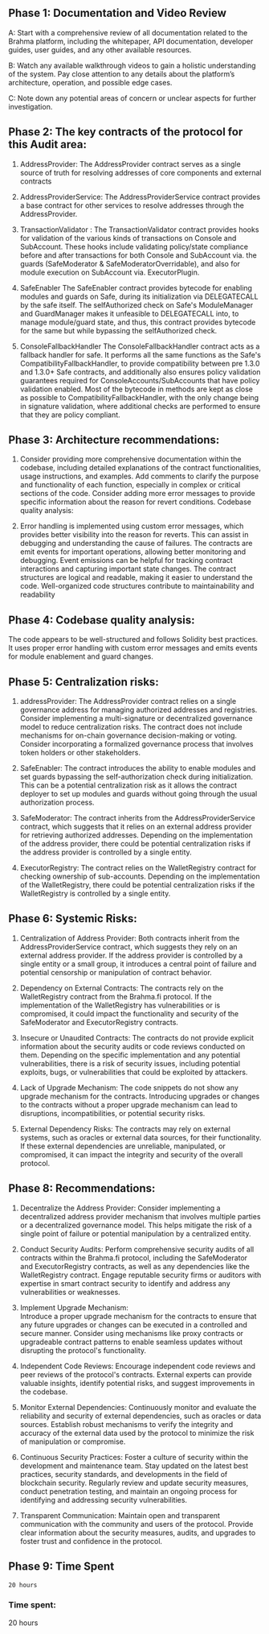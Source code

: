 

## Phase 1: Documentation and Video Review

A: Start with a comprehensive review of all documentation related to the Brahma  platform, including the whitepaper, API documentation, developer guides, user guides, and any other available resources.

B: Watch any available walkthrough videos to gain a holistic understanding of the system. Pay close attention to any details about the platform’s architecture, operation, and possible edge cases.

C: Note down any potential areas of concern or unclear aspects for further investigation.


## Phase 2: The key contracts of the protocol for this Audit area:

1. AddressProvider:
The AddressProvider contract serves as a single source of truth for resolving addresses of core components and external contracts

2. AddressProviderService:
The AddressProviderService contract provides a base contract for other services to resolve addresses through the AddressProvider.

3. TransactionValidator :
The TransactionValidator contract provides hooks for validation of the various kinds of transactions on Console and SubAccount. These hooks include validating policy/state compliance before and after transactions for both Console and SubAccount via. the guards (SafeModerator & SafeModeratorOverridable), and also for module execution on SubAccount via. ExecutorPlugin.

4. SafeEnabler
The SafeEnabler contract provides bytecode for enabling modules and guards on Safe, during its initialization via DELEGATECALL by the safe itself. The selfAuthorized check on Safe's ModuleManager and GuardManager makes it unfeasible to DELEGATECALL into, to manage module/guard state, and thus, this contract provides bytecode for the same but while bypassing the selfAuthorized check.

5. ConsoleFallbackHandler
The ConsoleFallbackHandler contract acts as a fallback handler for safe. It performs all the same functions as the Safe's CompatibilityFallbackHandler, to provide compatibility between pre 1.3.0 and 1.3.0+ Safe contracts, and additionally also ensures policy validation guarantees required for ConsoleAccounts/SubAccounts that have policy validation enabled. Most of the bytecode in methods are kept as close as possible to CompatibilityFallbackHandler, with the only change being in signature validation, where additional checks are performed to ensure that they are policy compliant.

## Phase 3: Architecture recommendations:

1. Consider providing more comprehensive documentation within the codebase, including detailed explanations of the contract functionalities, usage instructions, and examples.
Add comments to clarify the purpose and functionality of each function, especially in complex or critical sections of the code.
Consider adding more error messages to provide specific information about the reason for revert conditions.
Codebase quality analysis:

2. Error handling is implemented using custom error messages, which provides better visibility into the reason for reverts. This can assist in debugging and understanding the cause of failures.
The contracts are emit events for important operations, allowing better monitoring and debugging. Event emissions can be helpful for tracking contract interactions and capturing important state changes.
The contract structures are logical and readable, making it easier to understand the code. Well-organized code structures contribute to maintainability and readability

## Phase 4: Codebase quality analysis:

The code appears to be well-structured and follows Solidity best practices. It uses proper error handling with custom error messages and emits events for module enablement and guard changes.

## Phase 5: Centralization risks:

1. addressProvider:
The AddressProvider contract relies on a single governance address for managing authorized addresses and registries. Consider implementing a multi-signature or decentralized governance model to reduce centralization risks.
The contract does not include mechanisms for on-chain governance decision-making or voting. Consider incorporating a formalized governance process that involves token holders or other stakeholders.

2. SafeEnabler:
The contract introduces the ability to enable modules and set guards bypassing the self-authorization check during initialization. This can be a potential centralization risk as it allows the contract deployer to set up modules and guards without going through the usual authorization process.

3. SafeModerator:
 The contract inherits from the AddressProviderService contract, which suggests that it relies on an external address provider for retrieving authorized addresses. Depending on the implementation of the address provider, there could be potential centralization risks if the address provider is controlled by a single entity.

4. ExecutorRegistry:
The contract relies on the WalletRegistry contract for checking ownership of sub-accounts. Depending on the implementation of the WalletRegistry, there could be potential centralization risks if the WalletRegistry is controlled by a single entity.

## Phase 6: Systemic Risks:

1. Centralization of Address Provider: Both contracts inherit from the AddressProviderService contract, which suggests they rely on an external address provider. If the address provider is controlled by a single entity or a small group, it introduces a central point of failure and potential censorship or manipulation of contract behavior.

2. Dependency on External Contracts: The contracts rely on the WalletRegistry contract from the Brahma.fi protocol. If the implementation of the WalletRegistry has vulnerabilities or is compromised, it could impact the functionality and security of the SafeModerator and ExecutorRegistry contracts.

3. Insecure or Unaudited Contracts: The contracts do not provide explicit information about the security audits or code reviews conducted on them. Depending on the specific implementation and any potential vulnerabilities, there is a risk of security issues, including potential exploits, bugs, or vulnerabilities that could be exploited by attackers.

4. Lack of Upgrade Mechanism: The code snippets do not show any upgrade mechanism for the contracts. Introducing upgrades or changes to the contracts without a proper upgrade mechanism can lead to disruptions, incompatibilities, or potential security risks.

5. External Dependency Risks: The contracts may rely on external systems, such as oracles or external data sources, for their functionality. If these external dependencies are unreliable, manipulated, or compromised, it can impact the integrity and security of the overall protocol.


## Phase 8: Recommendations:

1. Decentralize the Address Provider:
Consider implementing a decentralized address provider mechanism that involves multiple parties or a decentralized governance model. This helps mitigate the risk of a single point of failure or potential manipulation by a centralized entity.

2. Conduct Security Audits:
Perform comprehensive security audits of all contracts within the Brahma.fi protocol, including the SafeModerator and ExecutorRegistry contracts, as well as any dependencies like the WalletRegistry contract. Engage reputable security firms or auditors with expertise in smart contract security to identify and address any vulnerabilities or weaknesses.

3. Implement Upgrade Mechanism:   
Introduce a proper upgrade mechanism for the contracts to ensure that any future upgrades or changes can be executed in a controlled and secure manner. Consider using mechanisms like proxy contracts or upgradeable contract patterns to enable seamless updates without disrupting the protocol's functionality.

4. Independent Code Reviews:
Encourage independent code reviews and peer reviews of the protocol's contracts. External experts can provide valuable insights, identify potential risks, and suggest improvements in the codebase.

5. Monitor External Dependencies: 
Continuously monitor and evaluate the reliability and security of external dependencies, such as oracles or data sources. Establish robust mechanisms to verify the integrity and accuracy of the external data used by the protocol to minimize the risk of manipulation or compromise.

6. Continuous Security Practices: 
Foster a culture of security within the development and maintenance team. Stay updated on the latest best practices, security standards, and developments in the field of blockchain security. Regularly review and update security measures, conduct penetration testing, and maintain an ongoing process for identifying and addressing security vulnerabilities.

7. Transparent Communication: 
Maintain open and transparent communication with the community and users of the protocol. Provide clear information about the security measures, audits, and upgrades to foster trust and confidence in the protocol.

## Phase 9: Time Spent
    
    20 hours

### Time spent:
20 hours